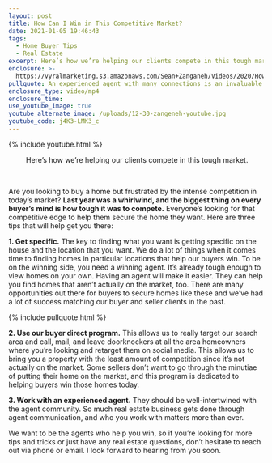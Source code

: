 ```yaml
---
layout: post
title: How Can I Win in This Competitive Market?
date: 2021-01-05 19:46:43
tags:
  - Home Buyer Tips
  - Real Estate
excerpt: Here’s how we’re helping our clients compete in this tough market.
enclosure: >-
  https://vyralmarketing.s3.amazonaws.com/Sean+Zanganeh/Videos/2020/How+Can+I+Win+in+This+Competitive+Market_.mp4
pullquote: An experienced agent with many connections is an invaluable resource.
enclosure_type: video/mp4
enclosure_time:
use_youtube_image: true
youtube_alternate_image: /uploads/12-30-zangeneh-youtube.jpg
youtube_code: j4K3-LMK3_c
---
```


{% include youtube.html %}

<center>&nbsp;Here&rsquo;s how we&rsquo;re helping our clients compete in this tough market.</center>

&nbsp;

Are you looking to buy a home but frustrated by the intense competition in today’s market? **Last year was a whirlwind, and the biggest thing on every buyer’s mind is how tough it was to compete.** Everyone’s looking for that competitive edge to help them secure the home they want. Here are three tips that will help get you there:

**1\. Get specific.** The key to finding what you want is getting specific on the house and the location that you want. We do a lot of things when it comes time to finding homes in particular locations that help our buyers win. To be on the winning side, you need a winning agent. It’s already tough enough to view homes on your own. Having an agent will make it easier. They can help you find homes that aren’t actually on the market, too. There are many opportunities out there for buyers to secure homes like these and we’ve had a lot of success matching our buyer and seller clients in the past.

{% include pullquote.html %}

**2\. Use our buyer direct program.** This allows us to really target our search area and call, mail, and leave doorknockers at all the area homeowners where you’re looking and retarget them on social media. This allows us to bring you a property with the least amount of competition since it’s not actually on the market. Some sellers don’t want to go through the minutiae of putting their home on the market, and this program is dedicated to helping buyers win those homes today.

**3\. Work with an experienced agent.** They should be well-intertwined with the agent community. So much real estate business gets done through agent communication, and who you work with matters more than ever.

We want to be the agents who help you win, so if you’re looking for more tips and tricks or just have any real estate questions, don’t hesitate to reach out via phone or email. I look forward to hearing from you soon.
